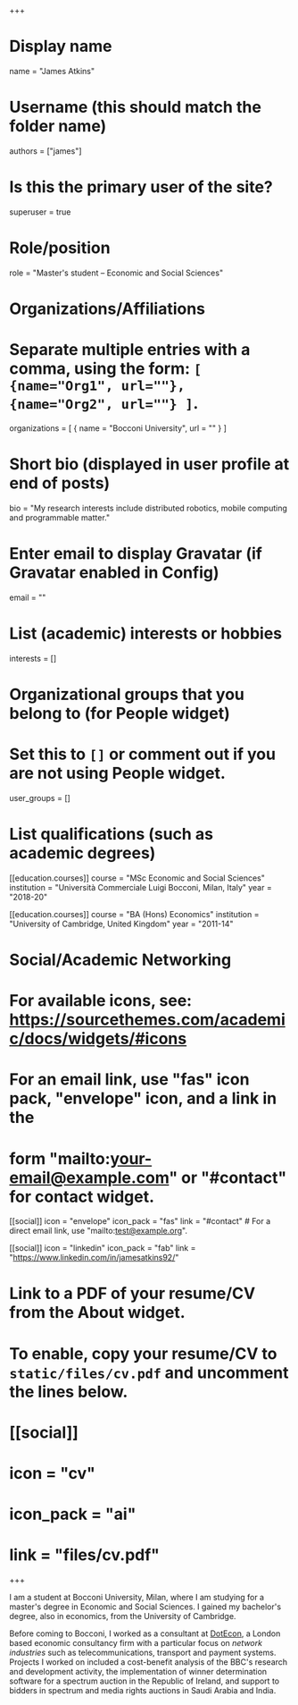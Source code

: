 +++
# Display name
name = "James Atkins"

# Username (this should match the folder name)
authors = ["james"]

# Is this the primary user of the site?
superuser = true

# Role/position
role = "Master's student – Economic and Social Sciences"

# Organizations/Affiliations
#   Separate multiple entries with a comma, using the form: `[ {name="Org1", url=""}, {name="Org2", url=""} ]`.
organizations = [ { name = "Bocconi University", url = "" } ]

# Short bio (displayed in user profile at end of posts)
bio = "My research interests include distributed robotics, mobile computing and programmable matter."

# Enter email to display Gravatar (if Gravatar enabled in Config)
email = ""

# List (academic) interests or hobbies
interests = []

# Organizational groups that you belong to (for People widget)
#   Set this to `[]` or comment out if you are not using People widget.
user_groups = []

# List qualifications (such as academic degrees)
[[education.courses]]
  course = "MSc Economic and Social Sciences"
  institution = "Università Commerciale Luigi Bocconi, Milan, Italy"
  year = "2018-20"

[[education.courses]]
  course = "BA (Hons) Economics"
  institution = "University of Cambridge, United Kingdom"
  year = "2011-14"

# Social/Academic Networking
# For available icons, see: https://sourcethemes.com/academic/docs/widgets/#icons
#   For an email link, use "fas" icon pack, "envelope" icon, and a link in the
#   form "mailto:your-email@example.com" or "#contact" for contact widget.

[[social]]
  icon = "envelope"
  icon_pack = "fas"
  link = "#contact"  # For a direct email link, use "mailto:test@example.org".

[[social]]
  icon = "linkedin"
  icon_pack = "fab"
  link = "https://www.linkedin.com/in/jamesatkins92/"

# Link to a PDF of your resume/CV from the About widget.
# To enable, copy your resume/CV to `static/files/cv.pdf` and uncomment the lines below.
# [[social]]
#   icon = "cv"
#   icon_pack = "ai"
#   link = "files/cv.pdf"

+++

I am a student at Bocconi University, Milan, where I am studying for a master's degree in Economic and Social Sciences. I gained my bachelor's degree, also in economics, from the University of Cambridge.

Before coming to Bocconi, I worked as a consultant at [DotEcon](http://www.dotecon.com/), a London based economic consultancy firm with a particular focus on *network industries* such as telecommunications, transport and payment systems. Projects I worked on included a cost-benefit analysis of the BBC's research and development activity, the implementation of winner determination software for a spectrum auction in the Republic of Ireland, and support to bidders in spectrum and media rights auctions in Saudi Arabia and India.
